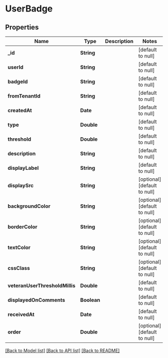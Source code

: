 # UserBadge
## Properties

| Name | Type | Description | Notes |
|------------ | ------------- | ------------- | -------------|
| **\_id** | **String** |  | [default to null] |
| **userId** | **String** |  | [default to null] |
| **badgeId** | **String** |  | [default to null] |
| **fromTenantId** | **String** |  | [default to null] |
| **createdAt** | **Date** |  | [default to null] |
| **type** | **Double** |  | [default to null] |
| **threshold** | **Double** |  | [default to null] |
| **description** | **String** |  | [default to null] |
| **displayLabel** | **String** |  | [default to null] |
| **displaySrc** | **String** |  | [optional] [default to null] |
| **backgroundColor** | **String** |  | [optional] [default to null] |
| **borderColor** | **String** |  | [optional] [default to null] |
| **textColor** | **String** |  | [optional] [default to null] |
| **cssClass** | **String** |  | [optional] [default to null] |
| **veteranUserThresholdMillis** | **Double** |  | [default to null] |
| **displayedOnComments** | **Boolean** |  | [default to null] |
| **receivedAt** | **Date** |  | [default to null] |
| **order** | **Double** |  | [optional] [default to null] |

[[Back to Model list]](../README.md#documentation-for-models) [[Back to API list]](../README.md#documentation-for-api-endpoints) [[Back to README]](../README.md)

